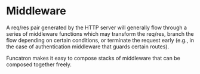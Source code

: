 # Middleware

A req/res pair generated by the HTTP server will generally flow through a series of middleware functions which may transform the req/res, branch the flow depending on certain conditions, or terminate the request early \(e.g., in the case of authentication middleware that guards certain routes\).

Funcatron makes it easy to compose stacks of middleware that can be composed together freely.



